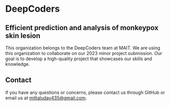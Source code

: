 # DeepCoders

## Efficient prediction and analysis of monkeypox skin lesion

This organization belongs to the DeepCoders team at MAIT. We are using this organization to collaborate on our 2023 minor project submission. Our goal is to develop a high-quality project that showcases our skills and knowledge.

## Contact

If you have any questions or concerns, please contact us through GitHub or email us at mittaluday435@gmail.com.
